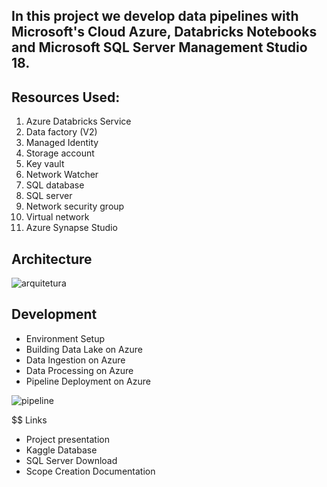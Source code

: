 ## In this project we develop data pipelines with Microsoft's Cloud Azure, Databricks Notebooks and Microsoft SQL Server Management Studio 18.

## Resources Used:
1. Azure Databricks Service
2. Data factory (V2)
3. Managed Identity
4. Storage account
5. Key vault
6. Network Watcher
7. SQL database
8. SQL server
9. Network security group
10. Virtual network
11. Azure Synapse Studio

## Architecture

![arquitetura](https://user-images.githubusercontent.com/44467803/187320062-a8185345-b661-4d5b-980c-d25150adc459.png)

## Development

- Environment Setup
- Building Data Lake on Azure
- Data Ingestion on Azure
- Data Processing on Azure
- Pipeline Deployment on Azure

![pipeline](https://user-images.githubusercontent.com/44467803/187320687-ac91f4ec-d758-4e0b-b49a-aa694c2baf43.jpg)

$$ Links

- Project presentation
- Kaggle Database
- SQL Server Download
- Scope Creation Documentation
